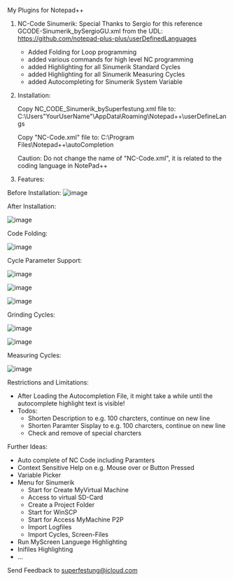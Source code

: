 My Plugins for Notepad++

1. NC-Code Sinumerik:
     Special Thanks to Sergio for this reference GCODE-Sinumerik_bySergioGU.xml from the UDL:
     https://github.com/notepad-plus-plus/userDefinedLanguages
     - Added Folding for Loop programming
     - added various commands for high level NC programming
     - added Highlighting for all Sinumerik Standard Cycles
     - added Highlighting for all Sinumerik Measuring Cycles
     - added Autocompleting for Sinumerik System Variable
  
2. Installation:
    
   Copy NC_CODE_Sinumerik_bySuperfestung.xml file to:
   C:\Users\"YourUserName"\AppData\Roaming\Notepad++\userDefineLangs
   
   Copy "NC-Code.xml" file to:
   C:\Program Files\Notepad++\autoCompletion
   
   Caution: Do not change the name of "NC-Code.xml", it is related to the coding language in NotePad++
4. Features:
   
Before Installation:
![image](https://github.com/user-attachments/assets/0f936a18-379e-44ed-8db0-5487e46850f0)

After Installation:

![image](https://github.com/user-attachments/assets/f56fba35-99df-4a4f-93ba-2c152445b655)

Code Folding:

![image](https://github.com/user-attachments/assets/4bdecafe-4b8f-47e8-a672-6e49c3b3ef82)

Cycle Parameter Support:

![image](https://github.com/user-attachments/assets/b1a738a3-c31f-4ef2-8c6f-2f8592c7a829)

![image](https://github.com/user-attachments/assets/98ac45f4-0819-488a-86fb-5a3155197a14)

![image](https://github.com/user-attachments/assets/f3dd34ab-3b91-4655-938d-8e6726270fb1)

Grinding Cycles:

![image](https://github.com/user-attachments/assets/ed2cd3f6-e199-4464-b73f-f02aa11328c8)

![image](https://github.com/user-attachments/assets/c615d6ed-87b4-4602-a4b2-9391a6f1e583)

Measuring Cycles:

![image](https://github.com/user-attachments/assets/4f990117-9ee6-46f9-8215-de0c7f29f054)



Restrictions and Limitations:
- After Loading the Autocompletion File, it might take a while until the autocomplete highlight text is visible!
- Todos:
     - Shorten Description to e.g. 100 charcters, continue on new line
     - Shorten Paramter Sisplay to e.g. 100 charcters, continue on new line
     - Check and remove of special charcters
     

Further Ideas:
- Auto complete of NC Code including Paramters
- Context Sensitive Help on e.g. Mouse over or Button Pressed
- Variable Picker
- Menu for Sinumerik
     - Start for Create MyVirtual Machine
     - Access to virtual SD-Card
     - Create a Project Folder
     - Start for WinSCP
     - Start for Access MyMachine P2P
     - Import Logfiles
     - Import Cycles, Screen-Files
 - Run MyScreen Languege Highlighting
 - Inifiles Highlighting
 - ...

  Send Feedback to superfestung@icloud.com 

